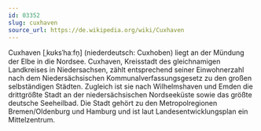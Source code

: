 ```yaml
---
id: 03352
slug: cuxhaven
source_url: https://de.wikipedia.org/wiki/Cuxhaven
---
```


Cuxhaven [ˌkʊksˈhaːfn̩] (niederdeutsch: Cuxhoben) liegt an der Mündung der Elbe in die Nordsee. Cuxhaven, Kreisstadt des gleichnamigen Landkreises in Niedersachsen, zählt entsprechend seiner Einwohnerzahl nach dem Niedersächsischen Kommunalverfassungsgesetz zu den großen selbständigen Städten. Zugleich ist sie nach Wilhelmshaven und Emden die drittgrößte Stadt an der niedersächsischen Nordseeküste sowie das größte deutsche Seeheilbad. Die Stadt gehört zu den Metropolregionen Bremen/Oldenburg und Hamburg und ist laut Landesentwicklungsplan ein Mittelzentrum.
